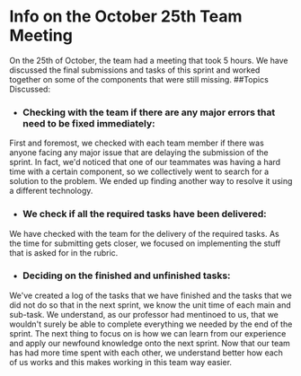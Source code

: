 # Info on the October 25th Team Meeting

On the 25th of October, the team had a meeting that took 5 hours. We have discussed the final submissions and tasks of this sprint and worked together on some of the components that were still missing. 
##Topics Discussed:

* ### Checking with the team if there are any major errors that need to be fixed immediately:
First and foremost, we checked with each team member if there was anyone facing any major issue that are delaying the submission of the sprint. In fact, we'd noticed that one of our teammates was having a hard time with a certain component, so we collectively went to search for a solution to the problem. We ended up finding another way to resolve it using a different technology.

* ### We check if all the required tasks have been delivered:
We have checked with the team for the delivery of the required tasks. As the time for submitting gets closer, we focused on implementing the stuff that is asked for in the rubric.

* ### Deciding on the finished and unfinished tasks:
We've created a log of the tasks that we have finished and the tasks that we did not do so that in the next sprint, we know the unit time of each main and sub-task. We understand, as our professor had mentinoed to us, that we wouldn't surely be able to complete everything we needed by the end of the sprint. The next thing to focus on is how we can learn from our experience and apply our newfound knowledge onto the next sprint. Now that our team has had more time spent with each other, we understand better how each of us works and this makes working in this team way easier.

